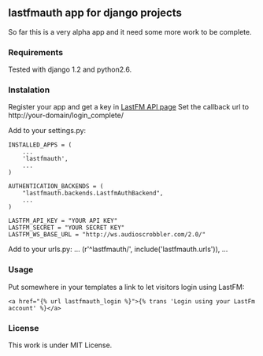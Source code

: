 ## lastfmauth app for django projects

So far this is a very alpha app and it need some more work to be complete.

### Requirements
Tested with django 1.2 and python2.6.

### Instalation
Register your app and get a key in [LastFM API page](http://www.last.fm/api/)
Set the callback url to http://your-domain/login_complete/

Add to your settings.py:

    INSTALLED_APPS = (
        ...
        'lastfmauth',
        ...
    )

    AUTHENTICATION_BACKENDS = (
        "lastfmauth.backends.LastfmAuthBackend",
        ...
    )

    LASTFM_API_KEY = "YOUR API KEY"
    LASTFM_SECRET = "YOUR SECRET KEY"
    LASTFM_WS_BASE_URL = "http://ws.audioscrobbler.com/2.0/"

Add to your urls.py:
    ...
    (r'^lastfmauth/', include('lastfmauth.urls')),
    ...

### Usage
Put somewhere in your templates a link to let visitors login using LastFM:

    <a href="{% url lastfmauth_login %}">{% trans 'Login using your LastFm account' %}</a>

### License
This work is under MIT License.
